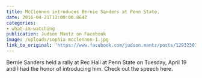 ```yaml
---
title: McClennen introduces Bernie Sanders at Penn State.
date: 2016-04-21T12:00:00.864Z
categories: 
- what-im-watching
publication: Judson Mantz on Facebook
image: /uploads/sophia mcclennen-1.jpg
link_to_original: 'https://www.facebook.com/judson.mantz/posts/1293230787358105'
---
```



Bernie Sanders held a rally at Rec Hall at Penn State on Tuesday, April 19 and I had the honor of introducing him. Check out the speech here.